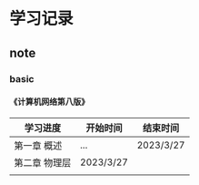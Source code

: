 # 学习记录

## note

### basic

#### 《计算机网络第八版》

| **学习进度** | **开始时间**  | **结束时间**  |
| -------- | --------- | --------- |
| 第一章 概述   | ...       | 2023/3/27 |
| 第二章 物理层  | 2023/3/27 |           |
|          |           |           |

